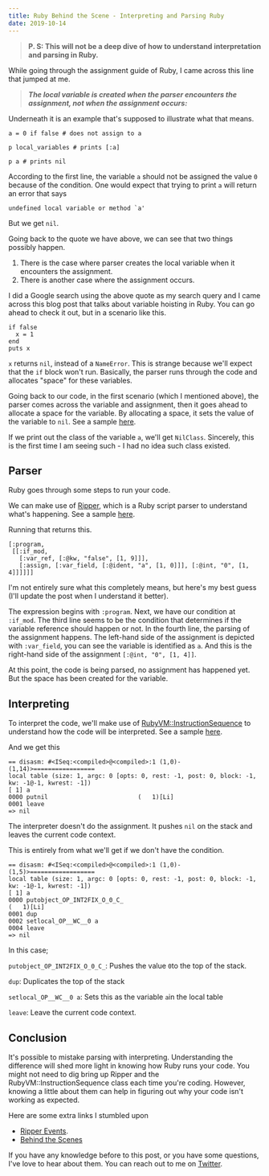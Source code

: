 ```yaml
---
title: Ruby Behind the Scene - Interpreting and Parsing Ruby
date: 2019-10-14
---
```


> **P. S: This will not be a deep dive of how to understand interpretation and parsing in Ruby.**

While going through the assignment guide of Ruby, I came across this line that jumped at me.

> ***The local variable is created when the parser encounters the assignment, not when the assignment occurs:***

Underneath it is an example that's supposed to illustrate what that means.

```
a = 0 if false # does not assign to a

p local_variables # prints [:a]

p a # prints nil
```

According to the first line, the variable `a` should not be assigned the value `0` because of the condition. One would expect that trying to print `a` will return an error that says

```
undefined local variable or method `a'
```

But we get `nil`.

Going back to the quote we have above, we can see that two things possibly happen.

1. There is the case where parser creates the local variable when it encounters the assignment.
2. There is another case where the assignment occurs.

I did a Google search using the above quote as my search query and I came across this blog post that talks about variable hoisting in Ruby. You can go ahead to check it out, but in a scenario like this.

```
if false
  x = 1
end
puts x
```

`x` returns `nil`, instead of a `NameError`. This is strange because we'll expect that the `if` block won't run. Basically, the parser runs through the code and allocates "space" for these variables.

Going back to our code, in the first scenario (which I mentioned above), the parser comes across the variable and assignment, then it goes ahead to allocate a space for the variable. By allocating a space, it sets the value of the variable to `nil`.
See a sample [here](https://repl.it/@kinsomicrote/assignmentstudyrb).


If we print out the class of the variable `a`, we'll get `NilClass`. Sincerely, this is the first time I am seeing such - I had no idea such class existed.

## Parser

Ruby goes through some steps to run your code.

We can make use of [Ripper](https://ruby-doc.org/stdlib-2.5.1/libdoc/ripper/rdoc/Ripper.html), which is a Ruby script parser to understand what's happening.
See a sample [here](https://repl.it/@kinsomicrote/parsingassignmentstudy).


Running that returns this.

```
[:program,
 [[:if_mod,
   [:var_ref, [:@kw, "false", [1, 9]]],
   [:assign, [:var_field, [:@ident, "a", [1, 0]]], [:@int, "0", [1, 4]]]]]]
```

I'm not entirely sure what this completely means, but here's my best guess (I'll update the post when I understand it better).

The expression begins with `:program`. Next, we have our condition at `:if_mod`. The third line seems to be the condition that determines if the variable reference should happen or not. In the fourth line, the parsing of the assignment happens. The left-hand side of the assignment is depicted with `:var_field`, you can see the variable is identified as `a`. And this is the right-hand side of the assignment `[:@int, "0", [1, 4]]`.

At this point, the code is being parsed, no assignment has happened yet. But the space has been created for the variable.

## Interpreting

To interpret the code, we'll make use of [RubyVM::InstructionSequence](https://ruby-doc.org/core-2.4.1/RubyVM/InstructionSequence.html) to understand how the code will be interpreted.
See a sample [here](https://repl.it/@kinsomicrote/interpretingassignmentstudy).


And we get this

```
== disasm: #<ISeq:<compiled>@<compiled>:1 (1,0)-(1,14)>=================
local table (size: 1, argc: 0 [opts: 0, rest: -1, post: 0, block: -1, kw: -1@-1, kwrest: -1])
[ 1] a          
0000 putnil                         (   1)[Li]
0001 leave            
=> nil
```

The interpreter doesn't do the assignment. It pushes `nil` on the stack and leaves the current code context.

This is entirely from what we'll get if we don't have the condition.

```
== disasm: #<ISeq:<compiled>@<compiled>:1 (1,0)-(1,5)>==================
local table (size: 1, argc: 0 [opts: 0, rest: -1, post: 0, block: -1, kw: -1@-1, kwrest: -1])
[ 1] a          
0000 putobject_OP_INT2FIX_O_0_C_                                      (   1)[Li]
0001 dup              
0002 setlocal_OP__WC__0 a
0004 leave            
=> nil
```

In this case;

`putobject_OP_INT2FIX_O_0_C_`: Pushes the value `0`to the top of the stack.

`dup`: Duplicates the top of the stack

`setlocal_OP__WC__0 a`: Sets this as the variable `a`in the local table

`leave`: Leave the current code context.

## Conclusion

It's possible to mistake parsing with interpreting. Understanding the difference will shed more light in knowing how Ruby runs your code. You might not need to dig bring up Ripper and the RubyVM::InstructionSequence class each time you're coding. However, knowing a little about them can help in figuring out why your code isn't working as expected.

Here are some extra links I stumbled upon

- [Ripper Events](https://rmosolgo.github.io/ripper_events/).
- [Behind the Scenes](https://medium.com/@cashd/behind-the-scenes-ruby-7693ad3e68ba)

If you have any knowledge before to this post, or you have some questions, I've love to hear about them. You can reach out to me on [Twitter](https://twitter.com/kinsomicrote).
